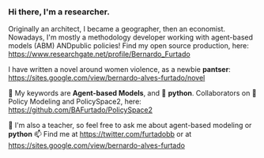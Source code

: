 ### Hi there, I'm a researcher. 

Originally an architect, I became a geographer, then an economist. Nowadays, I'm mostly a methodology developer working with agent-based models (ABM) ANDpublic policies! Find my open source production, here: https://www.researchgate.net/profile/Bernardo_Furtado

I have written a novel around women violence, as a newbie **pantser**: https://sites.google.com/view/bernardo-alves-furtado/novel

 🔭 My keywords are **Agent-based Models**, and 🌱 **python**. Collaborators on 👯 Policy Modeling and PolicySpace2, here: https://github.com/BAFurtado/PolicySpace2
 
 💬 I'm also a teacher, so feel free to ask me about agent-based modeling or **python** 
 📫 Find me at https://twitter.com/furtadobb or at https://sites.google.com/view/bernardo-alves-furtado
 
